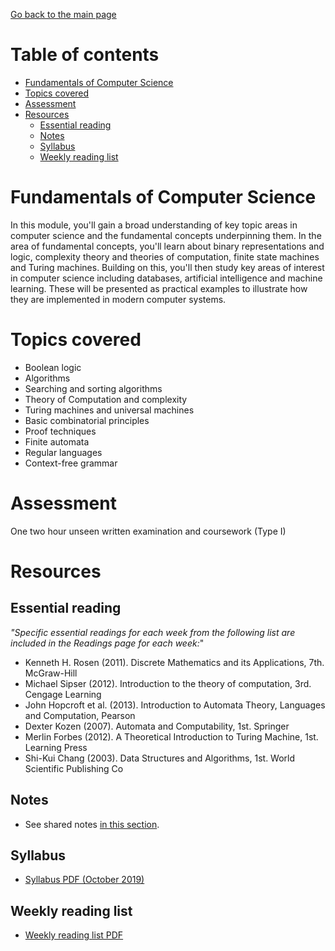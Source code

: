 [Go back to the main page](https://github.com/world-class/REPL)

# Table of contents
<!-- vim-markdown-toc GFM -->

* [Fundamentals of Computer Science](#fundamentals-of-computer-science)
* [Topics covered](#topics-covered)
* [Assessment](#assessment)
* [Resources](#resources)
    * [Essential reading](#essential-reading)
    * [Notes](#notes)
    * [Syllabus](#syllabus)
    * [Weekly reading list](#weekly-reading-list)

<!-- vim-markdown-toc -->

# Fundamentals of Computer Science

In this module, you'll gain a broad understanding of key topic areas in
computer science and the fundamental concepts underpinning them. In the
area of fundamental concepts, you'll learn about binary representations
and logic, complexity theory and theories of computation, finite state
machines and Turing machines. Building on this, you'll then study key
areas of interest in computer science including databases, artificial
intelligence and machine learning. These will be presented as practical
examples to illustrate how they are implemented in modern computer
systems.

# Topics covered

- Boolean logic
- Algorithms
- Searching and sorting algorithms
- Theory of Computation and complexity
- Turing machines and universal machines
- Basic combinatorial principles
- Proof techniques
- Finite automata
- Regular languages
- Context-free grammar

# Assessment

One two hour unseen written examination and coursework (Type I)

# Resources
## Essential reading
_"Specific essential readings for each week from the following list are included in the Readings page for each week:_"

- Kenneth H. Rosen (2011). Discrete Mathematics and its Applications, 7th. McGraw-Hill
- Michael Sipser (2012). Introduction to the theory of computation, 3rd. Cengage Learning
- John Hopcroft et al. (2013). Introduction to Automata Theory, Languages and Computation, Pearson
- Dexter Kozen (2007). Automata and Computability, 1st. Springer
- Merlin Forbes (2012). A Theoretical Introduction to Turing Machine, 1st. Learning Press
- Shi-Kui Chang (2003). Data Structures and Algorithms, 1st. World Scientific Publishing Co

## Notes
- See shared notes [in this section](../../../notes/fundamentals_of_computer_science).

## Syllabus
- [Syllabus PDF (October 2019)](./resources/Syllabus_Fundamentals_of_Computer_Science_CM1025.pdf)

## Weekly reading list
- [Weekly reading list PDF](./resources/FCS_reading_list.pdf)
